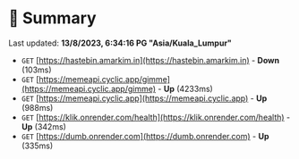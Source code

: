 # 📖 Summary
Last updated: **13/8/2023, 6:34:16 PG "Asia/Kuala_Lumpur"**

- `GET` [https://hastebin.amarkim.in](https://hastebin.amarkim.in) - **Down** (103ms)
- `GET` [https://memeapi.cyclic.app/gimme](https://memeapi.cyclic.app/gimme) - **Up** (4233ms)
- `GET` [https://memeapi.cyclic.app](https://memeapi.cyclic.app) - **Up** (988ms)
- `GET` [https://klik.onrender.com/health](https://klik.onrender.com/health) - **Up** (342ms)
- `GET` [https://dumb.onrender.com](https://dumb.onrender.com) - **Up** (335ms)
